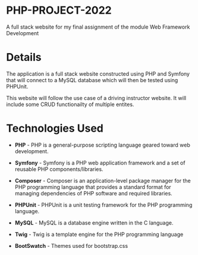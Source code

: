 # PHP-PROJECT-2022
A full stack website for my final assignment of the module Web Framework Development

# Details

The application is a full stack website constructed using PHP and Symfony that will connect to a MySQL database which will then be tested using PHPUnit.

This website will follow the use case of a driving instructor website. It will include some CRUD functionailty of multiple entites.

# Technologies Used

* **PHP** - PHP is a general-purpose scripting language geared toward web development. 

* **Symfony** - Symfony is a PHP web application framework and a set of reusable PHP components/libraries.

* **Composer** - Composer is an application-level package manager for the PHP programming language that provides a standard format for managing dependencies of PHP software and required libraries.

* **PHPUnit** - PHPUnit is a unit testing framework for the PHP programming language. 

* **MySQL** - MySQL is a database engine written in the C language.

* **Twig** - Twig is a template engine for the PHP programming language

* **BootSwatch** - Themes used for bootstrap.css